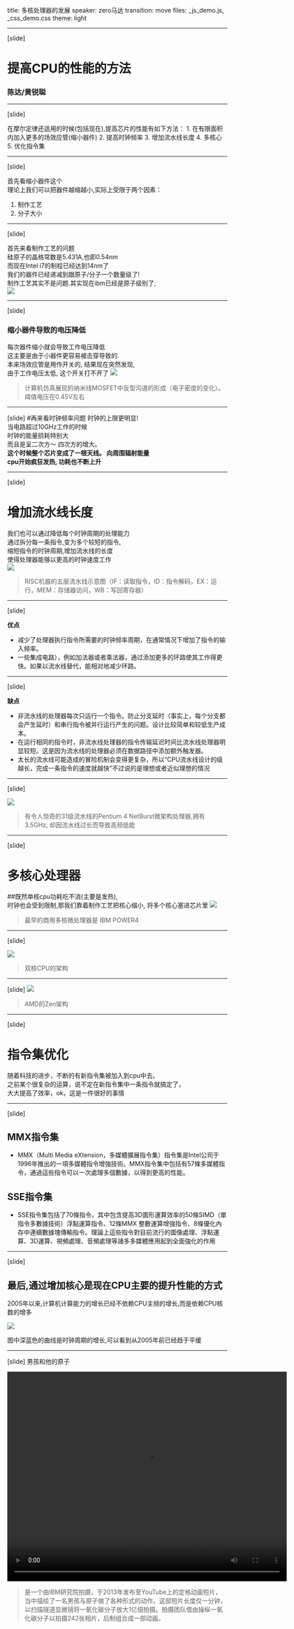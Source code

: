 title: 多核处理器的发展
speaker: zero马达
transition: move
files: _js_demo.js, _css_demo.css
theme: light
- - - -
[slide]

# 提高CPU的性能的方法

### 陈达/黄锐聪

- - - -
[slide]

在摩尔定律还适用的时候(包括现在),提高芯片的性能有如下方法：
	1. 在有限面积内加入更多的场效应管(缩小器件)
	2. 提高时钟频率
	3. 增加流水线长度
	4. 多核心
	5. 优化指令集
- - - -
[slide]

首先看缩小器件这个</br>
理论上我们可以把器件越缩越小,实际上受限于两个因素： 
1. 制作工艺 
2. 分子大小

- - - -
[slide]

首先来看制作工艺的问题</br>
硅原子的晶格常数是5.431A,也即0.54nm</br>
而现在Intel i7的制程已经达到14nm了</br>
我们的器件已经递减到跟原子/分子一个数量级了!</br>
制作工艺其实不是问题.其实现在ibm已经是原子级别了,</br>
![](img/Intel-corei7-7700k-cpu.jpg)
- - - -
[slide]

###  缩小器件导致的电压降低
每次器件缩小就会导致工作电压降低</br>
这主要是由于小器件更容易被击穿导致的.</br>
本来场效应管是用作开关的, 结果现在突然发现, </br>
由于工作电压太低, 这个开关打不开了
![](img/Threshold_formation_nowatermark.gif)
> 计算机仿真展现的纳米线MOSFET中反型沟道的形成（电子密度的变化）。阈值电压在0.45V左右

- - - -

[slide]
#再来看时钟频率问题
时钟的上限更明显!</br>
当电路超过10GHz工作的时候</br>
时钟的能量损耗特别大</br>
而且是呈二次方～ 四次方的增大。</br>
**这个时候整个芯片变成了一根天线。 向周围辐射能量**</br>
**cpu开始疯狂发热, 功耗也不断上升**

- - - -
[slide]
# 增加流水线长度

我们也可以通过降低每个时钟周期的处理能力</br>
通过拆分每一条指令,变为多个较短的指令,</br>
缩短指令的时钟周期,增加流水线的长度</br>
使得处理器能够以更高的时钟速度工作</br>
![](img/RISC.jpg)
> RISC机器的五层流水线示意图（IF：读取指令，ID：指令解码，EX：运行，MEM：存储器访问，WB：写回寄存器）
- - - -

[slide]

**优点**

* 减少了处理器执行指令所需要的时钟频率周期，在通常情况下增加了指令的输入频率。
* 一些集成电路），例如加法器或者乘法器，通过添加更多的环路使其工作得更快。如果以流水线替代，能相对地减少环路。
- - - - 

[slide]

**缺点**
* 非流水线的处理器每次只运行一个指令。防止分支延时（事实上，每个分支都会产生延时）和串行指令被并行运行产生的问题。设计比较简单和较低生产成本。
* 在运行相同的指令时，非流水线处理器的指令传输延迟时间比流水线处理器明显较短。这是因为流水线的处理器必须在数据路径中添加额外触发器。
* 太长的流水线可能造成的冒险机制会变得更复杂，所以“CPU流水线设计的级越长，完成一条指令的速度就越快”不过说的是理想或者近似理想的情况

- - - -

[slide]

![](img/Intel_Pentium_4_2.80A-4014.jpg)
> 有令人惊奇的31级流水线的Pentium 4 NetBurst微架构处理器,拥有3.5GHz, 却因流水线过长而导致高频低能

- - - -

[slide]

# 多核心处理器

##既然单核cpu功耗吃不消(主要是发热),</br>时钟也会受到限制,那我们靠着制作工艺把核心缩小, 将多个核心塞进芯片里
![](img/POWER4.jpg)

> 最早的商用多核微处理器是 IBM POWER4

- - - -
[slide]

![](img/Dual_Core_Generic.svg.png)

> 双核CPU的架构
- - - -

[slide]
![](img/zen_ccx.jpg)

> AMD的Zen架构

- - - -
[slide]
# 指令集优化
随着科技的进步，不断的有新指令集被加入到cpu中去。</br>
之前某个很复杂的运算，说不定在新指令集中一条指令就搞定了，</br>大大提高了效率，ok，这是一件很好的事情
- - - -
[slide]

## MMX指令集

* MMX（Multi Media eXtension，多媒體擴展指令集）指令集是Intel公司于1996年推出的一項多媒體指令增強技術。MMX指令集中包括有57條多媒體指令，通過這些指令可以一次處理多個數據，以得到更高的性能。

## SSE指令集

* SSE指令集包括了70條指令，其中包含提高3D圖形運算效率的50條SIMD（單指令多數據技術）浮點運算指令、12條MMX 整數運算增強指令、8條優化內存中連續數據塊傳輸指令。理論上這些指令對目前流行的圖像處理、浮點運算、3D運算、視頻處理、音頻處理等諸多多媒體應用起到全面強化的作用

- - - -
[slide]

## 最后,通过增加核心是现在CPU主要的提升性能的方式
2005年以来,计算机计算能力的增长已经不依赖CPU主频的增长,而是依赖CPU核数的增多

![](img/Trends.jpg)

图中深蓝色的曲线是时钟周期的增长,可以看到从2005年前已经趋于平缓
- - - -
[slide]
男孩和他的原子
<p align="center">
<video width="640" height="480"
controls="controls" src="video/TheWorld'sSmallestMovie.mp4">
</video>
</p>

> 是一个由IBM研究院拍摄，于2013年发布至YouTube上的定格动画短片，当中描绘了一名男孩与原子做了各种形式的动作。这部短片长度仅一分钟，以扫描隧道显微镜将一氧化碳分子放大1亿倍拍摄。拍摄团队借由操纵一氧化碳分子以拍摄242张相片，后制组合成一部动画。
